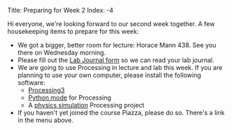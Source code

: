 Title: Preparing for Week 2
Index: -4

Hi everyone, we're looking forward to our second week together. A few housekeeping items to prepare for this week:

- We got a bigger, better room for lecture: Horace Mann 438. See you there on Wednesday morning. 
- Please fill out the [Lab Journal form]({filename}/assignments/lab_journals.md) so we can read your lab journal. 
- We are going to use Processing in lecture and lab this week. If you are planning to use your own computer, please install the following software:
    - [Processing3](https://processing.org/download/)
    - [Python mode](https://github.com/jdf/processing.py#python-mode-for-processing) for Processing 
    - A [physics simulation](https://github.com/cproctor/physics_simulation) Processing project
- If you haven't yet joined the course Piazza, please do so. There's a link in the menu above. 
